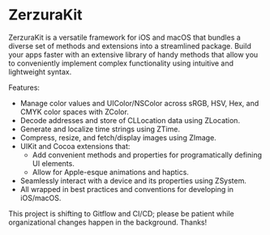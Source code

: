 # ZerzuraKit
ZerzuraKit is a versatile framework for iOS and macOS that bundles a diverse set of methods and extensions into a streamlined package. Build your apps faster with an extensive library of handy methods that allow you to conveniently implement complex functionality using intuitive and lightweight syntax.

Features:
- Manage color values and UIColor/NSColor across sRGB, HSV, Hex, and CMYK color spaces with ZColor.
- Decode addresses and store of CLLocation data using ZLocation.
- Generate and localize time strings using ZTime.
- Compress, resize, and fetch/display images using ZImage.
- UIKit and Cocoa extensions that:
    - Add convenient methods and properties for programatically defining UI elements.
    - Allow for Apple-esque animations and haptics.
- Seamlessly interact with a device and its properties using ZSystem.
- All wrapped in best practices and conventions for developing in iOS/macOS.

This project is shifting to Gitflow and CI/CD; please be patient while organizational changes happen in the background. Thanks!
